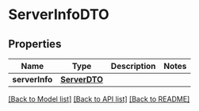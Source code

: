 # ServerInfoDTO

## Properties
Name | Type | Description | Notes
------------ | ------------- | ------------- | -------------
**serverInfo** | [**ServerDTO**](ServerDTO.md) |  | 

[[Back to Model list]](../README.md#documentation-for-models) [[Back to API list]](../README.md#documentation-for-api-endpoints) [[Back to README]](../README.md)



